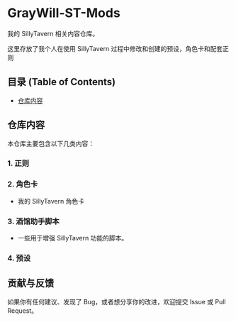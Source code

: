 # GrayWill-ST-Mods

我的 SillyTavern 相关内容仓库。

这里存放了我个人在使用 SillyTavern 过程中修改和创建的预设，角色卡和配套正则

## 目录 (Table of Contents)

- [仓库内容](#仓库内容)

## 仓库内容

本仓库主要包含以下几类内容：

### 1. 正则


### 2. 角色卡
- 我的 SillyTavern 角色卡

### 3. 酒馆助手脚本
- 一些用于增强 SillyTavern 功能的脚本。

### 4. 预设



## 贡献与反馈

如果你有任何建议、发现了 Bug，或者想分享你的改进，欢迎提交 Issue 或 Pull Request。
